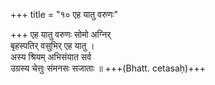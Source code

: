 +++
title = "१० एह यातु वरुणः"

+++
एह यातु वरुणः सोमो अग्निर्  
बृहस्पतिर् वसुभिर् एह यातु ।  
अस्य श्रियम् अभिसंयात सर्व  
उग्रस्य चेत्तुः संमनसः सजाताः ॥ +++(Bhatt. cetasaḥ)+++